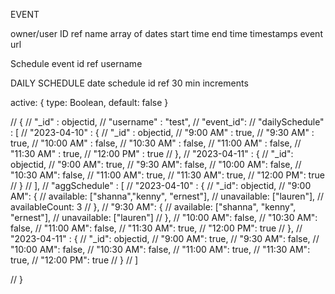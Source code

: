 EVENT

owner/user ID ref
name
array of dates
start time 
end time
timestamps
event url


Schedule
event id ref
username


DAILY SCHEDULE
date
schedule id ref
30 min increments


active: { type: Boolean, default: false }

// {
//     "_id" : objectid,
//     "username" : "test",
//     "event_id": 
//     "dailySchedule" : [
//         "2023-04-10" : {
//             "_id" : objectid,
//             "9:00 AM" : true,
//             "9:30 AM" : true,
//             "10:00 AM" : false,
//             "10:30 AM" : false,
//             "11:00 AM" : false,
//             "11:30 AM" : true,
//             "12:00 PM" : true
//         },
//         "2023-04-11" : {
//             "_id": objectid,
//             "9:00 AM": true,
//             "9:30 AM": false,
//             "10:00 AM": false,
//             "10:30 AM": false,
//             "11:00 AM": true,
//             "11:30 AM": true,
//             "12:00 PM": true
//         }
//     ],
//         "aggSchedule" : [
//             "2023-04-10" : {
//                 "_id": objectid,
//                 "9:00 AM": {
//                     available: ["shanna","kenny", "ernest"],
//                     unavailable: ["lauren"],
//                     availableCount: 3
//                 },
//                 "9:30 AM": {
//                     available: ["shanna", "kenny", "ernest"],
//                     unavailable: ["lauren"]
//                 }, 
//                 "10:00 AM": false,
//                 "10:30 AM": false,
//                 "11:00 AM": false,
//                 "11:30 AM": true,
//                 "12:00 PM": true
//             },
//             "2023-04-11" : {
//                 "_id": objectid,
//                 "9:00 AM": true,
//                 "9:30 AM": false,
//                 "10:00 AM": false,
//                 "10:30 AM": false,
//                 "11:00 AM": true,
//                 "11:30 AM": true,
//                 "12:00 PM": true
//             }
//         ]

// }